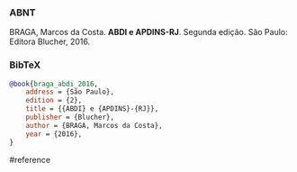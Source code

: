 ### ABNT
BRAGA, Marcos da Costa. **ABDI e APDINS-RJ**. Segunda edição. São Paulo: Editora Blucher, 2016.

### BibTeX
```bibtex
@book{braga_abdi_2016,
	address = {São Paulo},
	edition = {2},
	title = {{ABDI} e {APDINS}-{RJ}},
	publisher = {Blucher},
	author = {BRAGA, Marcos da Costa},
	year = {2016},
}
```

#reference